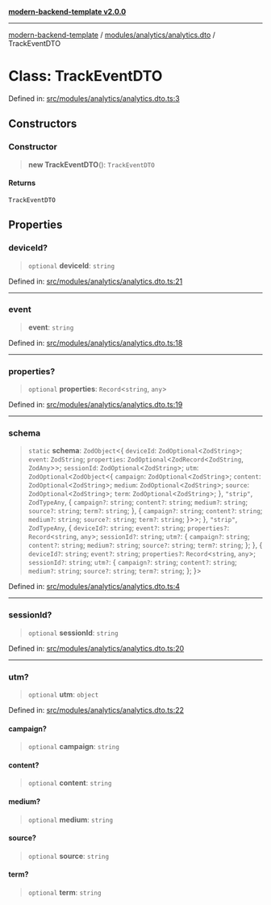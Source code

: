 [**modern-backend-template v2.0.0**](../../../../README.md)

***

[modern-backend-template](../../../../modules.md) / [modules/analytics/analytics.dto](../README.md) / TrackEventDTO

# Class: TrackEventDTO

Defined in: [src/modules/analytics/analytics.dto.ts:3](https://github.com/maemreyo/saas-4cus-nodejs/blob/2a5b3f3aa11335dfa561e80e1feabb8e6084261e/src/modules/analytics/analytics.dto.ts#L3)

## Constructors

### Constructor

> **new TrackEventDTO**(): `TrackEventDTO`

#### Returns

`TrackEventDTO`

## Properties

### deviceId?

> `optional` **deviceId**: `string`

Defined in: [src/modules/analytics/analytics.dto.ts:21](https://github.com/maemreyo/saas-4cus-nodejs/blob/2a5b3f3aa11335dfa561e80e1feabb8e6084261e/src/modules/analytics/analytics.dto.ts#L21)

***

### event

> **event**: `string`

Defined in: [src/modules/analytics/analytics.dto.ts:18](https://github.com/maemreyo/saas-4cus-nodejs/blob/2a5b3f3aa11335dfa561e80e1feabb8e6084261e/src/modules/analytics/analytics.dto.ts#L18)

***

### properties?

> `optional` **properties**: `Record`\<`string`, `any`\>

Defined in: [src/modules/analytics/analytics.dto.ts:19](https://github.com/maemreyo/saas-4cus-nodejs/blob/2a5b3f3aa11335dfa561e80e1feabb8e6084261e/src/modules/analytics/analytics.dto.ts#L19)

***

### schema

> `static` **schema**: `ZodObject`\<\{ `deviceId`: `ZodOptional`\<`ZodString`\>; `event`: `ZodString`; `properties`: `ZodOptional`\<`ZodRecord`\<`ZodString`, `ZodAny`\>\>; `sessionId`: `ZodOptional`\<`ZodString`\>; `utm`: `ZodOptional`\<`ZodObject`\<\{ `campaign`: `ZodOptional`\<`ZodString`\>; `content`: `ZodOptional`\<`ZodString`\>; `medium`: `ZodOptional`\<`ZodString`\>; `source`: `ZodOptional`\<`ZodString`\>; `term`: `ZodOptional`\<`ZodString`\>; \}, `"strip"`, `ZodTypeAny`, \{ `campaign?`: `string`; `content?`: `string`; `medium?`: `string`; `source?`: `string`; `term?`: `string`; \}, \{ `campaign?`: `string`; `content?`: `string`; `medium?`: `string`; `source?`: `string`; `term?`: `string`; \}\>\>; \}, `"strip"`, `ZodTypeAny`, \{ `deviceId?`: `string`; `event?`: `string`; `properties?`: `Record`\<`string`, `any`\>; `sessionId?`: `string`; `utm?`: \{ `campaign?`: `string`; `content?`: `string`; `medium?`: `string`; `source?`: `string`; `term?`: `string`; \}; \}, \{ `deviceId?`: `string`; `event?`: `string`; `properties?`: `Record`\<`string`, `any`\>; `sessionId?`: `string`; `utm?`: \{ `campaign?`: `string`; `content?`: `string`; `medium?`: `string`; `source?`: `string`; `term?`: `string`; \}; \}\>

Defined in: [src/modules/analytics/analytics.dto.ts:4](https://github.com/maemreyo/saas-4cus-nodejs/blob/2a5b3f3aa11335dfa561e80e1feabb8e6084261e/src/modules/analytics/analytics.dto.ts#L4)

***

### sessionId?

> `optional` **sessionId**: `string`

Defined in: [src/modules/analytics/analytics.dto.ts:20](https://github.com/maemreyo/saas-4cus-nodejs/blob/2a5b3f3aa11335dfa561e80e1feabb8e6084261e/src/modules/analytics/analytics.dto.ts#L20)

***

### utm?

> `optional` **utm**: `object`

Defined in: [src/modules/analytics/analytics.dto.ts:22](https://github.com/maemreyo/saas-4cus-nodejs/blob/2a5b3f3aa11335dfa561e80e1feabb8e6084261e/src/modules/analytics/analytics.dto.ts#L22)

#### campaign?

> `optional` **campaign**: `string`

#### content?

> `optional` **content**: `string`

#### medium?

> `optional` **medium**: `string`

#### source?

> `optional` **source**: `string`

#### term?

> `optional` **term**: `string`
